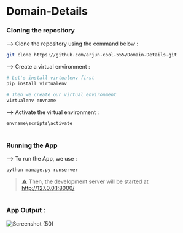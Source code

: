 # Domain-Details
</div>

### Cloning the repository

--> Clone the repository using the command below :
```bash
git clone https://github.com/arjun-cool-555/Domain-Details.git

```

--> Create a virtual environment :
```bash
# Let's install virtualenv first
pip install virtualenv

# Then we create our virtual environment
virtualenv envname

```

--> Activate the virtual environment :
```bash
envname\scripts\activate

```
#

### Running the App

--> To run the App, we use :
```bash
python manage.py runserver

```

> ⚠ Then, the development server will be started at http://127.0.0.1:8000/

#

### App Output :
![Screenshot (50)](https://user-images.githubusercontent.com/75174378/206010342-dd787650-d24e-4001-8bf4-bc8213d0ef5a.png)



